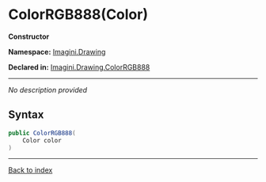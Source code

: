 # ColorRGB888(Color)

**Constructor**

**Namespace:** [Imagini.Drawing](Imagini.Drawing.md)

**Declared in:** [Imagini.Drawing.ColorRGB888](Imagini.Drawing.ColorRGB888.md)

------


*No description provided*

## Syntax

```csharp
public ColorRGB888(
	Color color
)
```

------

[Back to index](index.md)